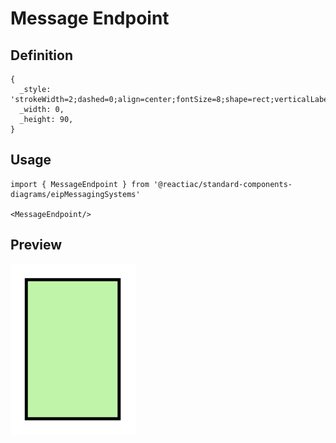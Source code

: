 # Message Endpoint

## Definition

```
{
  _style: 'strokeWidth=2;dashed=0;align=center;fontSize=8;shape=rect;verticalLabelPosition=bottom;verticalAlign=top;fillColor=#c0f5a9;html=1;',
  _width: 0,
  _height: 90,
}
```

## Usage

```
import { MessageEndpoint } from '@reactiac/standard-components-diagrams/eipMessagingSystems'

<MessageEndpoint/>
```

## Preview

<img src="./message-endpoint.png" width="200"/>
